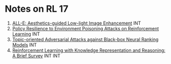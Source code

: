 # Notes on RL 17

1. [ALL-E: Aesthetics-guided Low-light Image Enhancement](https://arxiv.org/pdf/2304.14610) INT
2. [Policy Resilience to Environment Poisoning Attacks on Reinforcement Learning](https://arxiv.org/pdf/2304.12151) INT
3. [Topic-oriented Adversarial Attacks against Black-box Neural Ranking Models](https://arxiv.org/pdf/2304.14867) INT
4.  [Reinforcement Learning with Knowledge Representation and Reasoning: A Brief Survey](https://arxiv.org/pdf/2304.12090) INT INT